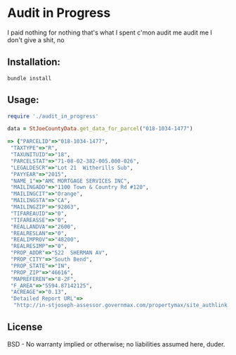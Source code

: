 # Audit in Progress

I paid nothing for nothing
that's what I spent
c'mon
audit me
audit me
I don't give a shit, no

## Installation:

```
bundle install
```

## Usage:

```ruby
require './audit_in_progress'

data = StJoeCountyData.get_data_for_parcel("018-1034-1477")

=> {"PARCELID"=>"018-1034-1477",
 "TAXTYPE"=>"R",
 "TAXUNITUID"=>"18",
 "PARCELSTAT"=>"71-08-02-382-005.000-026",
 "LEGALDESCR"=>"Lot 21  Witherills Sub",
 "PAYYEAR"=>"2015",
 "NAME_1"=>"AMC MORTGAGE SERVICES INC",
 "MAILINGADD"=>"1100 Town & Country Rd #120",
 "MAILINGCIT"=>"Orange",
 "MAILINGSTA"=>"CA",
 "MAILINGZIP"=>"92863",
 "TIFAREAUID"=>"0",
 "TIFAREASSE"=>"0",
 "REALLANDVA"=>"2600",
 "REALRESLAN"=>"0",
 "REALIMPROV"=>"48200",
 "REALRESIMP"=>"0",
 "PROP_ADDR"=>"522  SHERMAN AV",
 "PROP_CITY"=>"South Bend",
 "PROP_STATE"=>"IN",
 "PROP_ZIP"=>"46616",
 "MAPREFEREN"=>"8-2F",
 "F_AREA"=>"5594.87142125",
 "ACREAGE"=>"0.13",
 "Detailed Report URL"=>
  "http://in-stjoseph-assessor.governmax.com/propertymax/site_authlink.asp?p=71-08-02-382-005.000-026&r=www.macoggis.com"}

```

## License

BSD - No warranty implied or otherwise; no liabilities assumed here, duder.

